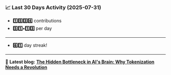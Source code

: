 <!--START_STATS-->
### 📈 Last 30 Days Activity (2025-07-31)  
- **1️⃣5️⃣3️⃣4️⃣** contributions  
- **5️⃣1️⃣•1️⃣3️⃣** per day
---
- **6️⃣1️⃣** day streak!
---
📝 **Latest blog:** [**The Hidden Bottleneck in AI's Brain: Why Tokenization Needs a Revolution**](https://andriak.com/blog/tokenization-revolution)
<!--END_STATS-->
